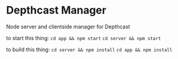 Depthcast Manager
===========================
Node server and clientside manager for Depthcast

to start this thing:
`cd app && npm start`
`cd server && npm start`


to build this thing:
`cd server && npm install`
`cd app && npm install`
